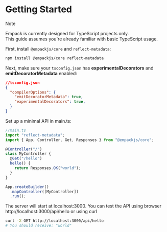 # Getting Started

> [!NOTE]
Empack is currently designed for TypeScript projects only.  
This guide assumes you're already familiar with basic TypeScript usage.

First, install `@empackjs/core` and `reflect-metadata`:

```sh
npm install @empackjs/core reflect-metadata
```

Next, make sure your `tsconfig.json` has **experimentalDecorators** and **emitDecoratorMetadata** enabled:

```json
//tsconfig.json
{
  "compilerOptions": {
    "emitDecoratorMetadata": true,
    "experimentalDecorators": true,
  }
}
```

Set up a minimal API in main.ts:

```ts
//main.ts
import "reflect-metadata";
import { App, Controller, Get, Responses } from "@empackjs/core";

@Controller("/")
class MyController {
  @Get("/hello")
  hello() {
    return Responses.OK("world");
  }
}

App.createBuilder()
  .mapController([MyController])
  .run();
```

The server will start at localhost:3000. You can test the API using browser  
http://localhost:3000/api/hello or using curl

```sh
curl -X GET http://localhost:3000/api/hello
# You should receive: "world"
```
